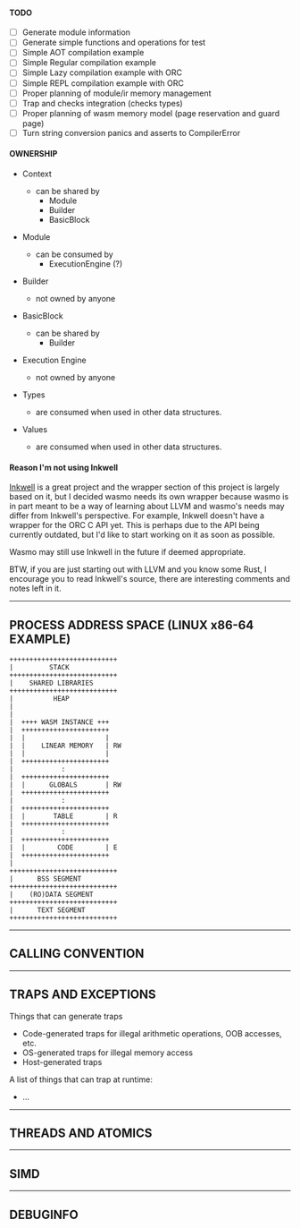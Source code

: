 #### TODO
- [ ] Generate module information
- [ ] Generate simple functions and operations for test
- [ ] Simple AOT compilation example
- [ ] Simple Regular compilation example
- [ ] Simple Lazy compilation example with ORC
- [ ] Simple REPL compilation example with ORC
- [ ] Proper planning of module/ir memory management
- [ ] Trap and checks integration (checks types)
- [ ] Proper planning of wasm memory model (page reservation and guard page)
- [ ] Turn string conversion panics and asserts to CompilerError

#### OWNERSHIP
- Context
    - can be shared by
        - Module
        - Builder
        - BasicBlock

- Module
    - can be consumed by
        - ExecutionEngine (?)

- Builder
    - not owned by anyone

- BasicBlock
    - can be shared by
        - Builder

- Execution Engine
    - not owned by anyone

- Types
    - are consumed when used in other data structures.

- Values
    - are consumed when used in other data structures.

#### Reason I'm not using Inkwell
[Inkwell](https://github.com/TheDan64/inkwell) is a great project and the wrapper section of this project is largely based on it, but I decided wasmo needs its own wrapper because wasmo is in part meant to be a way of learning about LLVM and wasmo's needs may differ from Inkwell's perspective. For example, Inkwell doesn't have a wrapper for the ORC C API yet. This is perhaps due to the API being currently outdated, but I'd like to start working on it as soon as possible.

Wasmo may still use Inkwell in the future if deemed appropriate.

BTW, if you are just starting out with LLVM and you know some Rust, I encourage you to read Inkwell's source, there are interesting comments and notes left in it.

-------------------------------------------------------------------


## PROCESS ADDRESS SPACE (LINUX x86-64 EXAMPLE)

```
+++++++++++++++++++++++++++
|         STACK
+++++++++++++++++++++++++++
|    SHARED LIBRARIES
+++++++++++++++++++++++++++
|          HEAP
|
|
|  ++++ WASM INSTANCE +++
|  ++++++++++++++++++++++
|  |                    |
|  |    LINEAR MEMORY   | RW
|  |                    |
|  ++++++++++++++++++++++
|            :
|  ++++++++++++++++++++++
|  |      GLOBALS       | RW
|  ++++++++++++++++++++++
|            :
|  ++++++++++++++++++++++
|  |       TABLE        | R
|  ++++++++++++++++++++++
|            :
|  ++++++++++++++++++++++
|  |        CODE        | E
|  ++++++++++++++++++++++
|
+++++++++++++++++++++++++++
|      BSS SEGMENT
+++++++++++++++++++++++++++
|    (RO)DATA SEGMENT
+++++++++++++++++++++++++++
|      TEXT SEGMENT
+++++++++++++++++++++++++++
```

-------------------------------------------------------------------

## CALLING CONVENTION


-------------------------------------------------------------------

## TRAPS AND EXCEPTIONS
Things that can generate traps
- Code-generated traps for illegal arithmetic operations, OOB accesses, etc.
- OS-generated traps for illegal memory access
- Host-generated traps

A list of things that can trap at runtime:
- ...


-------------------------------------------------------------------

## THREADS AND ATOMICS



-------------------------------------------------------------------

## SIMD


-------------------------------------------------------------------


## DEBUGINFO


